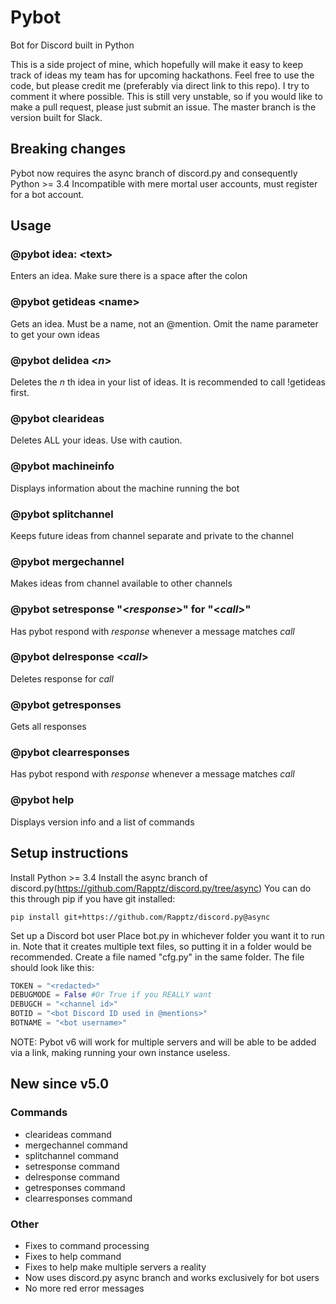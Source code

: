 # Pybot
Bot for Discord built in Python

This is a side project of mine, which hopefully will make it easy to keep track of ideas my team has for upcoming hackathons.
Feel free to use the code, but please credit me (preferably via direct link to this repo). I try to comment it where possible.
This is still very unstable, so if you would like to make a pull request, please just submit an issue. The master branch is the version built for Slack.

## Breaking changes
Pybot now requires the async branch of discord.py and consequently Python >= 3.4
Incompatible with mere mortal user accounts, must register for a bot account.

## Usage

### @pybot idea: \<text\>

Enters an idea. Make sure there is a space after the colon


### @pybot getideas \<name\>

Gets an idea. Must be a name, not an @mention. Omit the name parameter to get your own ideas


### @pybot delidea \<*n*\>

Deletes the *n* th idea in your list of ideas. It is recommended to call !getideas first.

### @pybot clearideas

Deletes ALL your ideas. Use with caution.

### @pybot machineinfo

Displays information about the machine running the bot

### @pybot splitchannel

Keeps future ideas from channel separate and private to the channel

### @pybot mergechannel

Makes ideas from channel available to other channels

### @pybot setresponse "\<*response*\>" for "\<*call*\>"

Has pybot respond with *response* whenever a message matches *call*

### @pybot delresponse \<*call*\>

Deletes response for *call*

### @pybot getresponses

Gets all responses

### @pybot clearresponses

Has pybot respond with *response* whenever a message matches *call*

### @pybot help

Displays version info and a list of commands

## Setup instructions

Install Python >= 3.4
Install the async branch of discord.py(https://github.com/Rapptz/discord.py/tree/async)
You can do this through pip if you have git installed:
```
pip install git+https://github.com/Rapptz/discord.py@async
```
Set up a Discord bot user
Place bot.py in whichever folder you want it to run in. Note that it creates multiple text files, so putting it in a folder would be recommended.
Create a file named "cfg.py" in the same folder. The file should look like this:

```Python
TOKEN = "<redacted>"
DEBUGMODE = False #Or True if you REALLY want
DEBUGCH = "<channel id>"
BOTID = "<bot Discord ID used in @mentions>"
BOTNAME = "<bot username>"
```

NOTE: Pybot v6 will work for multiple servers and will be able to be added via a link, making running your own instance useless.

## New since v5.0

### Commands

* clearideas command
* mergechannel command
* splitchannel command
* setresponse command
* delresponse command
* getresponses command
* clearresponses command

### Other

* Fixes to command processing
* Fixes to help command
* Fixes to help make multiple servers a reality
* Now uses discord.py async branch and works exclusively for bot users
* No more red error messages
